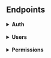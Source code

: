 <h2>Endpoints</h2>

<details>
<summary><b>Auth</b></summary>
The API has a two key system for authorization. An app key required for all requests, and a user key required for requests that are sensitive to user authentication (i.e. changing account details).  
The key is sent in the request header as a Bearer token.
<pre>
Authorization: Bearer AUTH_TOKEN
</pre>
The app key is require for all requests (except for authenticating user details and getting the user key). 
App keys are currently provided by the developer manually and expire after 3 months. 
(In future there will be a way to get a new app key through the API. It will replace your existing one and 
reset the expiry date)

The user key is used to authenticate a specific user, and can be retreived by using the API request below. 
For requests requiring a user key, append it directly to the app key when making your request. Total key length 
should be 66 characters. User key can be included for requests that do not require it as it will be ignored.

<details>
<summary>
POST /api/tokens/user
</summary>
Requests an auth token for a user, provided a valid username and password. Returns 401 error if unauthorized.<br>
Username:password should be submitted using a Basic Authorization header and DOES NOT require an app code<br>
Tokens expire after 23 hours unless otherwise specified.
Response:
<pre>{
    "token": "a3b67df3547a49e6cd338a05c442d666"
}</pre>
Error:
<pre>{
    "error": "Unauthorized"
}</pre>
</details>
<details>
<summary>
DELETE /api/tokens/user
</summary>
Revokes the auth token of the current user. <b>Requires user auth token</b><br>
Useful for logging a user out<br>
Successful operation will return <code>204 NO CONTENT</code>
</details>
<details>
<summary>
POST /api/tokens/user/validate
</summary>
Checks if a user auth token is still valid. <b>Requires user auth token</b><br>
Useful for checking if user is logged in. Returns <code>{"error": "Unauthorized"}</code> if token is not valid.<br>
<pre>{
    "_links": {
        "user": "/api/users/2"
    },
    "expires": "Tue, 26 Mar 2024 03:16:34 GMT",
    "user": 2
}
</pre>
</details>
<details>
<summary>
GET /api/tokens/app
</summary>
Gets the token and expiry date of the current app token.<br>
Since it requires a valid app token to access, 
and only gives details on that token, only really useful for getting the expiry date<br>
Response:
<pre>{
    "expiry": "Tue, 23 Apr 2024 23:02:17 GMT",
    "token": "4ded8ce3796b368e93c5f87d36a7def051"
}
</pre>
Error:
<pre>{
    "error": "Unauthorized"
}</pre>
</details>
<details>
<summary>
POST /api/tokens/app
</summary>
Requests a new app token and resets the expiry date.<br>
Requires a valid app token to access, 
and only gives works on the app that token is assigned to.<br>
Response:
<pre>{
    "expiry": "Tue, 23 Apr 2024 23:02:17 GMT",
    "token": "4ded8ce3796b368e93c5f87d36a7def051"
}
</pre>
Error:
<pre>{
    "error": "Unauthorized"
}</pre>
</details>
</details>
<br><details>
<summary><b>Users</b></summary>
<details>
    <summary>GET /api/users/{int:id}</summary>
    Gets the user data of a user specified by their user id. The list of permissions in this result returns the keys 
only. For a full list see <code>GET /api/users/{int:id}/permissions</code>
    <br>
    Example response: 
    <pre>
{
    "id": 1,
    "username": "Admin",
    "email": "admin@email.com", # only returned if the user requested their own data
    "player": 1,                # can be null
    "discord": 34234523452345,  # can be null
    "permissions": [
        "admin"
    ],
    "matches_streamed": 0,
    "matches_reviewed": 0,
    "reset_pass": false,
    "_links": {
        "self": "/api/users/1",
        "player": "/api/players/1",         # can be null
        "discord": "/api/users/1/discord",  # can be null
        "permissions": "/api/users/1/permissions",
        "matches_streamed": "/api/users/1/matches_streamed",
        "matches_reviewed": "/api/users/1/matches_reviewed",
    }
}</pre>
    User not found:
<pre>
{
  "error": "Not Found"
}</pre>
</details>
<details>
    <summary>GET /api/users?page=1&per_page=10</summary>
    Gets list of all users. <code>page</code> and <code>per_page</code> are optional with defaults 1 and 10. Max per page is 100
    <pre>
{
    "items": [
        { ... user resource ... },
        { ... user resource ... },
        ...
    ],
    "_meta": {
        "page": 1,
        "per_page": 10,
        "total_pages": 20,
        "total_items": 195
    },
    "_links:" {
        "self": ".../api/users?page=1",
        "next": ".../api/users?page=2",
        "prev": null
    }
}</pre>
</details>
<details>
<summary>POST /api/users</summary>
Creates a new user and returns the user in the same form as <code>GET /api/users/{int:id}</code>; or returns an error. All fields listed below are mandatory
<pre>
{
    "username": string, must be unique,
    "email": string, must be unique,
    "password: string
}</pre>
Error example:
<pre>{
    "error": "Bad Request",
    "message": "must include username, email and password fields"
}</pre>
</details>
<details>
<summary>PUT /api/users/{int:id}</summary>
<b>Requires user auth token</b> - users are only authorized to change their own details<br>
Modifies a user. Same format as creating a user, except fields are optional and password cannot be changed using this method.<br>
If a users password is change, it will set the <code>reset_pass</code> field on that user to False.<br>
Error also in same format as creating a user<br>
</details>
<details>
<summary>POST /api/users/{int:id}/new_password</summary>
<b>Requires user auth token</b> - users are only authorized to change their own details<br>
Changes the users password. Set the <code>password</code> field to specify the new password<br>
Revokes the current token and returns a new one.
This will also set the <code>reset_pass</code> field on the to False.<br>
Error also in same format as creating a user<br>
</details>
<details>
<summary>POST /api/users/forgot_password</summary>
Requests a reset password email for the specified user. Specify the user by either <code>username</code> 
or <code>email</code> field. Only one is required. On success will send a password reset token to the users email, 
which can be used to receive a temporary token. <br>
<pre>{
    "_links": {
        "user": "/api/users/2"
    },
    "result": "success",
    "user": 2
}</pre>
</details>
<details>
<summary>GET /api/users/forgot_password/{temp_token}</summary>
Uses a temporary token sent to a user via email to get a temporary auth token. This will revoke the current token for
that user, and set an expiry on the new token of 5 minutes. Will also set a <code>reset_pass</code> boolean to true on that user. It is recommended to force the user to change their
password after doing this.<br>
<pre>{
    "expires": "Mon, 25 Mar 2024 04:01:56 GMT",
    "token": "e392ae1467472ee8a591a11915f723b0"
}
</pre>
</details>
<details>
<summary>GET /api/users/{int:id}/permissions</summary>
Gets a detailed list of the users permissions
<pre>{
    "username": "Admin",
    "permissions": [
        {
            "id": 1,
            "key": "team_mgr",
            "description": "Team Manager",
            "modifiers": {
                'team': 1
            },
            "_links": {
                "self": "/api/permissions/1"
            }
        }
    ],
    "_links": {
        "self": "/api/users/1/permissions"
    }
}</pre>
</details>
<details>
<summary>POST /api/users/{int:id}/permissions</summary>
Gives the user specified by {id} the permission defined by field <code>key</code>.
<br>Input:
<pre>{
    'key': 'admin',
    'modifiers': { # insert modifiers as a json }
}</pre>
On success returns the list of that users permissions.
</details>
<details>
<summary>PUT /api/users/{int:id}/permissions</summary>
Updates the the additional modifiers for user specified by {id} and the permission defined by field <code>key</code>.
<b>Overrides the modifiers tag completely with the new input</b>
<br>Input:
<pre>{
    'key': 'admin',
    'modifiers': { # insert modifiers as a json }
}</pre>
On success returns the list of that users permissions.
</details>
<details>
<summary>POST /api/users/{int:id}/permissions/revoke</summary>
Revokes the permission specified by <code>key</code>  for user specified by {id}
<br>Input:
<pre>{
    'key': 'admin'
}</pre>
On success returns the list of that users permissions.
</details>


</details>
<br><details>
<summary><b>Permissions</b></summary>
This section is for requests regarding the permissions table. For assigning permissions to users, check the users section.
<details>
<summary>GET /api/permissions/{id}</summary>
Returns a permission given its ID
<pre>{
    "id": 1,
    "key": "admin",
    "description": "Site Administrator",
    "users_count": 1,
    "_links": {
        "self": "/api/permissions/1"
    }
}</pre>
</details>
<details>
<summary>GET /api/permissions?page=1?per_page=10</summary>
Get a list of all permissions. <code>page</code> and <code>per_page</code> are optional with defaults 1 and 10. Max per page is 100
<pre>{
    "items": [
        { ... permission resource ... },
        { ... permission resource ... },
        ...
    ]
    "_meta": {
        "page": 1,
        "per_page": 10,
        "total_items": 1,
        "total_pages": 1
    },
    "_links": {
        "self": "/api/permissions?page=1&per_page=10",
        "next": null,
        "prev": null
    }
}</pre>
</details>
<details>
<summary>POST /api/permissions</summary>
Creates a new permission. Input:
<pre>{
    'key': 'admin',
    'description: 'Site Administrator' # optional
}</pre>
Example output:
<pre>{
    "id": 3,
    "key": "leag_coord",
    "description": "League Coordinator",
    "users_count": 0,
    "_links": {
        "self": "/api/permissions/3"
    }
}</pre>
Example error:
<pre>{
    "error": "Bad Request",
    "message": "key already in use"
}</pre>
</details>
<details>
<summary>PUT /api/permissions/{id}</summary>
Exact same format as for adding a new permission, except that specifying a key is option
</details>
<details>
<summary>GET /api/permissions/{int:id}/users</summary>
Lists all the users who have the specified permission
<pre>{
    "key": "admin",
    "permission": "Site Administrator",
    "users": [
        {
            "_links": {
                "self": "/api/users/1"
            },
            "id": 1,
            "username": "Admin"
        }
    ],
    "_links": {
        "self": "/api/permissions/1/users"
    }    
}</pre>
</details>
</details>